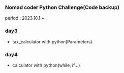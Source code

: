 ### Nomad coder Python Challenge(Code backup)<br>
period : 2023.10.1 ~
### day3
* tax_calculator with python(Parameters)
### day4
* calculator with python(while, if...)